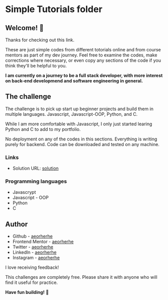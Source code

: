 # Simple Tutorials folder

## Welcome! 👋

Thanks for checking out this link.

These are just simple codes from different totorials online and from course mentors as part of my dev journey.
Feel free to examine the codes, make corrections where necessary, or even copy any sections of the code if you think they'll be helpful to you.

**I am currently on a journey to be a full stack developer, with more interest on back-end developmend and software engineering in general.**

## The challenge

The challenge is to pick up start up beginner projects and build them in multiple languages. Javascript, Javascript-OOP, Python, and C.

While I am more comfortable with Javascript, I only just started learing Python and C to add to my portfolio.

No deployment on any of the codes in this sections. Everything is writing purely for backend. Code can be downloaded and tested on any machine.

### Links

- Solution URL: [solution](https://github.com/aeorherhe/multi-step-form-react.git)

### Programming languages

- Javascrypt
- Javascript - OOP
- Python
- C

## Author

- Github - [aeorherhe](https://github.com/aeorherhe)
- Frontend Mentor - [aeorherhe](https://www.frontendmentor.io/profile/aeorherhe)
- Twitter - [aeorherhe](https://twitter.com/aeorherhe)
- LinkedIn - [aeorherhe](https://www.linkedin.com/in/aeorherhe/)
- Instagram - [aeorherhe](https://www.instagram.com/aeorherhe/)

I love receiving feedback!

This challenges are completely free. Please share it with anyone who will find it useful for practice.

**Have fun building!** 🚀
